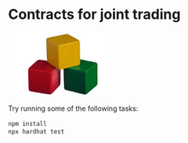 # Contracts for joint trading

![](images.jpeg)

Try running some of the following tasks:

```shell
npm install
npx hardhat test
```
